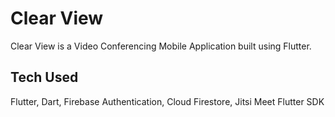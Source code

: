 # Clear View
Clear View is a Video Conferencing Mobile Application built using Flutter.

## Tech Used
Flutter, Dart, Firebase Authentication, Cloud Firestore, Jitsi Meet Flutter SDK


